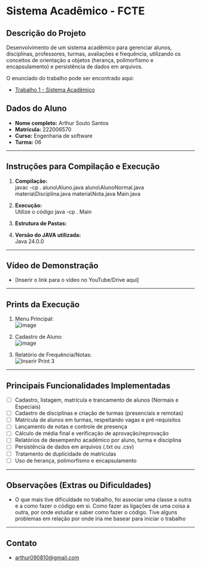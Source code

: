 # Sistema Acadêmico - FCTE

## Descrição do Projeto

Desenvolvimento de um sistema acadêmico para gerenciar alunos, disciplinas, professores, turmas, avaliações e frequência, utilizando os conceitos de orientação a objetos (herança, polimorfismo e encapsulamento) e persistência de dados em arquivos.

O enunciado do trabalho pode ser encontrado aqui:
- [Trabalho 1 - Sistema Acadêmico](https://github.com/lboaventura25/OO-T06_2025.1_UnB_FCTE/blob/main/trabalhos/ep1/README.md)

## Dados do Aluno

- **Nome completo:** Arthur Souto Santos
- **Matrícula:** 222006570
- **Curso:** Engenharia de software
- **Turma:** 06

---

## Instruções para Compilação e Execução

1. **Compilação:**  
  javac -cp . aluno\Aluno.java aluno\AlunoNormal.java materia\Disciplina.java materia\Nota.java Main.java

2. **Execução:**  
   Utilize o código
    java -cp . Main

4. **Estrutura de Pastas:**  
   

3. **Versão do JAVA utilizada:**  
   Java 24.0.0

---

## Vídeo de Demonstração

- [Inserir o link para o vídeo no YouTube/Drive aqui]

---

## Prints da Execução

1. Menu Principal:  
   ![image](https://github.com/user-attachments/assets/923a3c2f-018e-4085-be57-279950cc9daa)

2. Cadastro de Aluno:  
   ![image](https://github.com/user-attachments/assets/229b4ad3-cdb4-4b44-8c94-9a92e7318c89)


3. Relatório de Frequência/Notas:  
   ![Inserir Print 3](caminho/do/print3.png)

---

## Principais Funcionalidades Implementadas

- [ ] Cadastro, listagem, matrícula e trancamento de alunos (Normais e Especiais)
- [ ] Cadastro de disciplinas e criação de turmas (presenciais e remotas)
- [ ] Matrícula de alunos em turmas, respeitando vagas e pré-requisitos
- [ ] Lançamento de notas e controle de presença
- [ ] Cálculo de média final e verificação de aprovação/reprovação
- [ ] Relatórios de desempenho acadêmico por aluno, turma e disciplina
- [ ] Persistência de dados em arquivos (.txt ou .csv)
- [ ] Tratamento de duplicidade de matrículas
- [ ] Uso de herança, polimorfismo e encapsulamento

---

## Observações (Extras ou Dificuldades)

- O que mais tive dificuldade no trabalho, foi associar uma classe a outra e a como fazer o código em si. Como fazer as ligações de uma coisa a outra, por onde estudar e saber como fazer o código. Tive alguns problemas em relação por onde iria me basear para iniciar o trabalho

---

## Contato

- arthur090810@gmail.com
